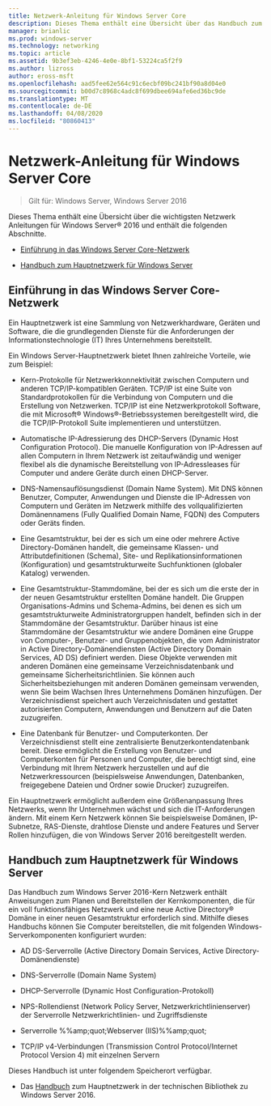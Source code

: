 ```yaml
---
title: Netzwerk-Anleitung für Windows Server Core
description: Dieses Thema enthält eine Übersicht über das Handbuch zum Hauptnetzwerk, mit dem Sie die Kernkomponenten, die für ein voll funktionsfähiges Netzwerk erforderlich sind, und eine neue Active Directory Domäne in einer neuen Gesamtstruktur mit Windows Server 2016 planen und bereitstellen können.
manager: brianlic
ms.prod: windows-server
ms.technology: networking
ms.topic: article
ms.assetid: 9b3ef3eb-4246-4e0e-8bf1-53224ca5f2f9
ms.author: lizross
author: eross-msft
ms.openlocfilehash: aad5fee62e564c91c6ecbf09bc241bf90a8d04e0
ms.sourcegitcommit: b00d7c8968c4adc8f699dbee694afe6ed36bc9de
ms.translationtype: MT
ms.contentlocale: de-DE
ms.lasthandoff: 04/08/2020
ms.locfileid: "80860413"
---
```

# <a name="core-network-guidance-for-windows-server"></a>Netzwerk-Anleitung für Windows Server Core

>Gilt für: Windows Server, Windows Server 2016

Dieses Thema enthält eine Übersicht über die wichtigsten Netzwerk Anleitungen für Windows Server&reg; 2016 und enthält die folgenden Abschnitte.  
  
-   [Einführung in das Windows Server Core-Netzwerk](#bkmk_intro)  
  
-   [Handbuch zum Hauptnetzwerk für Windows Server](#bkmk_core)  
  
## <a name="introduction-to-the-windows-server-core-network"></a><a name="bkmk_intro"></a>Einführung in das Windows Server Core-Netzwerk

Ein Hauptnetzwerk ist eine Sammlung von Netzwerkhardware, Geräten und Software, die die grundlegenden Dienste für die Anforderungen der Informationstechnologie (IT) Ihres Unternehmens bereitstellt.

Ein Windows Server-Hauptnetzwerk bietet Ihnen zahlreiche Vorteile, wie zum Beispiel:

- Kern-Protokolle für Netzwerkkonnektivität zwischen Computern und anderen TCP/IP-kompatiblen Geräten. TCP/IP ist eine Suite von Standardprotokollen für die Verbindung von Computern und die Erstellung von Netzwerken. TCP/IP ist eine Netzwerkprotokoll Software, die mit Microsoft&reg; Windows&reg;-Betriebssystemen bereitgestellt wird, die die TCP/IP-Protokoll Suite implementieren und unterstützen.

- Automatische IP-Adressierung des DHCP-Servers (Dynamic Host Configuration Protocol). Die manuelle Konfiguration von IP-Adressen auf allen Computern in Ihrem Netzwerk ist zeitaufwändig und weniger flexibel als die dynamische Bereitstellung von IP-Adressleases für Computer und andere Geräte durch einen DHCP-Server.

- DNS-Namensauflösungsdienst (Domain Name System). Mit DNS können Benutzer, Computer, Anwendungen und Dienste die IP-Adressen von Computern und Geräten im Netzwerk mithilfe des vollqualifizierten Domänennamens (Fully Qualified Domain Name, FQDN) des Computers oder Geräts finden.

- Eine Gesamtstruktur, bei der es sich um eine oder mehrere Active Directory-Domänen handelt, die gemeinsame Klassen- und Attributdefinitionen (Schema), Site- und Replikationsinformationen (Konfiguration) und gesamtstrukturweite Suchfunktionen (globaler Katalog) verwenden.

- Eine Gesamtstruktur-Stammdomäne, bei der es sich um die erste der in der neuen Gesamtstruktur erstellten Domäne handelt. Die Gruppen Organisations-Admins und Schema-Admins, bei denen es sich um gesamtstrukturweite Administratorgruppen handelt, befinden sich in der Stammdomäne der Gesamtstruktur. Darüber hinaus ist eine Stammdomäne der Gesamtstruktur wie andere Domänen eine Gruppe von Computer-, Benutzer- und Gruppenobjekten, die vom Administrator in Active Directory-Domänendiensten (Active Directory Domain Services, AD DS) definiert werden. Diese Objekte verwenden mit anderen Domänen eine gemeinsame Verzeichnisdatenbank und gemeinsame Sicherheitsrichtlinien. Sie können auch Sicherheitsbeziehungen mit anderen Domänen gemeinsam verwenden, wenn Sie beim Wachsen Ihres Unternehmens Domänen hinzufügen. Der Verzeichnisdienst speichert auch Verzeichnisdaten und gestattet autorisierten Computern, Anwendungen und Benutzern auf die Daten zuzugreifen.

- Eine Datenbank für Benutzer- und Computerkonten. Der Verzeichnisdienst stellt eine zentralisierte Benutzerkontendatenbank bereit. Diese ermöglicht die Erstellung von Benutzer- und Computerkonten für Personen und Computer, die berechtigt sind, eine Verbindung mit Ihrem Netzwerk herzustellen und auf die Netzwerkressourcen (beispielsweise Anwendungen, Datenbanken, freigegebene Dateien und Ordner sowie Drucker) zuzugreifen.

Ein Hauptnetzwerk ermöglicht außerdem eine Größenanpassung Ihres Netzwerks, wenn Ihr Unternehmen wächst und sich die IT-Anforderungen ändern. Mit einem Kern Netzwerk können Sie beispielsweise Domänen, IP-Subnetze, RAS-Dienste, drahtlose Dienste und andere Features und Server Rollen hinzufügen, die von Windows Server 2016 bereitgestellt werden.

## <a name="core-network-guide-for-windows-server"></a><a name="bkmk_core"></a>Handbuch zum Hauptnetzwerk für Windows Server

Das Handbuch zum Windows Server 2016-Kern Netzwerk enthält Anweisungen zum Planen und Bereitstellen der Kernkomponenten, die für ein voll funktionsfähiges Netzwerk und eine neue Active Directory&reg; Domäne in einer neuen Gesamtstruktur erforderlich sind. Mithilfe dieses Handbuchs können Sie Computer bereitstellen, die mit folgenden Windows-Serverkomponenten konfiguriert wurden:

- AD DS-Serverrolle (Active Directory Domain Services, Active Directory-Domänendienste)

- DNS-Serverrolle (Domain Name System)

- DHCP-Serverrolle (Dynamic Host Configuration-Protokoll)

- NPS-Rollendienst (Network Policy Server, Netzwerkrichtlinienserver) der Serverrolle Netzwerkrichtlinien- und Zugriffsdienste

- Serverrolle %%amp;quot;Webserver (IIS)%%amp;quot;

- TCP/IP v4-Verbindungen (Transmission Control Protocol/Internet Protocol Version 4) mit einzelnen Servern

Dieses Handbuch ist unter folgendem Speicherort verfügbar.

- Das [Handbuch](../core-network-guide/Core-Network-Guide.md) zum Hauptnetzwerk in der technischen Bibliothek zu Windows Server 2016.
  


